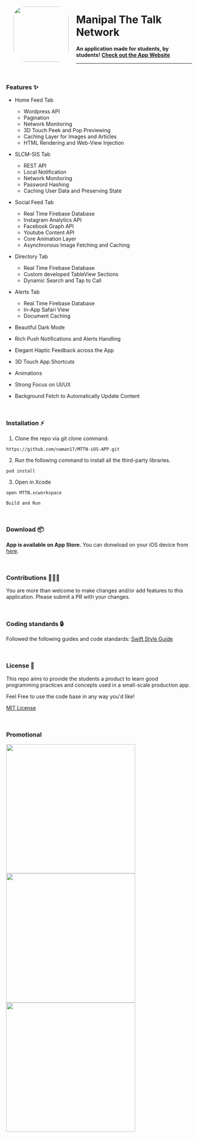 <img src="https://github.com/naman17/MTTN-iOS-APP/blob/master/MTTN/Alternate%20Icons/DarkAppIcon/Dark-Icon-App-76x76@2x.png?raw=true" align="left" hspace="20" vspace="20" height="150" width="150" style="border-radius: 20%">

# Manipal The Talk Network
**An application made for students, by students!**
**[Check out the App Website](https://app.manipalthetalk.org)**

---
<br>

### Features ✨
- Home Feed Tab
    - Wordpress API
    - Pagination
    - Network Monitoring 
    - 3D Touch Peek and Pop Previewing
    - Caching Layer for Images and Articles
    - HTML Rendering and Web-View Injection
- SLCM-SIS Tab
    - REST API
    - Local Notification
    - Network Monitoring 
    - Password Hashing
    - Caching User Data and Preserving State
- Social Feed Tab
    - Real Time Firebase Database
    - Instagram Analytics API
    - Facebook Graph API
    - Youtube Content API
    - Core Animation Layer
    - Asynchronous Image Fetching and Caching  
- Directory Tab
    - Real Time Firebase Database 
    - Custom developed TableView Sections
    - Dynamic Search and Tap to Call
- Alerts Tab
    - Real Time Firebase Database 
    - In-App Safari View
    - Document Caching


- Beautiful Dark Mode
- Rich Push Notifications and Alerts Handling
- Elegant Haptic Feedback across the App
- 3D Touch App Shortcuts
- Animations
- Strong Focus on UI/UX
- Background Fetch to Automatically Update Content


<br>

### Installation ⚡️

1. Clone the repo via git clone command.
```
https://github.com/naman17/MTTN-iOS-APP.git
```
2. Run the following command to install all the third-party libraries.
```
pod install
```
3. Open in Xcode
```
open MTTN.xcworkspace
```
```
Build and Run
```

<br>

### Download 📦
**App is available on App Store.** You can donwload on your iOS device from [here](https://apps.apple.com/in/app/mttn/id1386295566).

<br>

### Contributions 👷🏻‍♂️

You are more than welcome to make changes and/or add features to this application.
Please submit a PR with your changes.

<br>

### Coding standards 🔒

Followed the following guides and code standards:
[Swift Style Guide](https://github.com/linkedin/swift-style-guide)

<br>

### License 📝

This repo aims to provide the students a product to learn good programming practices and concepts used in a small-scale production app. 

Feel Free to use the code base in any way you'd like!


[MIT License](https://github.com/naman17/MTTN-iOS-APP/blob/master/LICENSE)

<br>

### Promotional

<p float="left">
<img src="Promotional/1.jpg" width="350">
<img src="Promotional/2.jpg" width="350">
<img src="Promotional/3.jpg" width="350">
</p>
